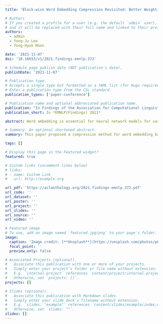 ```yaml
---
title: 'Block-wise Word Embedding Compression Revisited: Better Weighting and Structuring'

# Authors
# If you created a profile for a user (e.g. the default `admin` user), write the username (folder name) here
# and it will be replaced with their full name and linked to their profile.
authors:
  - admin
  - Yong-Ju Lee
  - Yong-Hyuk Moon

date: '2021-11-07'
doi: '10.18653/v1/2021.findings-emnlp.372'

# Schedule page publish date (NOT publication's date).
publishDate: '2021-11-07'

# Publication type.
# Accepts a single type but formatted as a YAML list (for Hugo requirements).
# Enter a publication type from the CSL standard.
publication_types: ['paper-conference']

# Publication name and optional abbreviated publication name.
publication: "In Findings of the Association for Computational Linguistics: EMNLP 2021"
publication_short: In *EMNLP(Findings) 2021*

abstract: Word embedding is essential for neural network models for various natural language processing tasks. Since the word embedding usually has a considerable size, in order to deploy a neural network model having it on edge devices, it should be effectively compressed. There was a study for proposing a block-wise low-rank approximation method for word embedding, called GroupReduce. Even if their structure is effective, the properties behind the concept of the block-wise word embedding compression were not sufficiently explored. Motivated by this, we improve GroupReduce in terms of word weighting and structuring. For word weighting, we propose a simple yet effective method inspired by the term frequency-inverse document frequency method and a novel differentiable method. Based on them, we construct a discriminative word embedding compression algorithm. In the experiments, we demonstrate that the proposed algorithm more effectively finds word weights than competitors in most cases. In addition, we show that the proposed algorithm can act like a framework through successful cooperation with quantization.

# Summary. An optional shortened abstract.
summary: This paper proposed a compression method for word embedding based on block-wise low-rank compression.

tags: []

# Display this page in the Featured widget?
featured: true

# Custom links (uncomment lines below)
# links:
# - name: Custom Link
#   url: http://example.org

url_pdf: 'https://aclanthology.org/2021.findings-emnlp.372.pdf'
url_code: ''
url_dataset: ''
url_poster: ''
url_project: ''
url_slides: ''
url_source: ''
url_video: ''

# Featured image
# To use, add an image named `featured.jpg/png` to your page's folder.
image:
  caption: 'Image credit: [**Unsplash**](https://unsplash.com/photos/pLCdAaMFLTE)'
  focal_point: ''
  preview_only: false

# Associated Projects (optional).
#   Associate this publication with one or more of your projects.
#   Simply enter your project's folder or file name without extension.
#   E.g. `internal-project` references `content/project/internal-project/index.md`.
#   Otherwise, set `projects: []`.
projects: []

# Slides (optional).
#   Associate this publication with Markdown slides.
#   Simply enter your slide deck's filename without extension.
#   E.g. `slides: "example"` references `content/slides/example/index.md`.
#   Otherwise, set `slides: ""`.
slides: []
---
```

